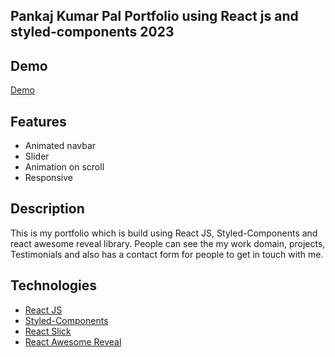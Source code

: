 
## Pankaj Kumar Pal Portfolio using React js and styled-components 2023


## Demo
[Demo](https://pankaj901.github.io/)


## Features

- Animated navbar
- Slider
- Animation on scroll
- Responsive

## Description

This is my portfolio which is build using React JS, Styled-Components and react awesome reveal library. People can see the my work domain, projects, Testimonials and also has a contact form for people to get in touch with me.


## Technologies 

- [React JS](https://reactjs.org/docs/getting-started.html)
- [Styled-Components](https://styled-components.com)
- [React Slick](https://react-slick.neostack.com)
- [React Awesome Reveal](https://react-awesome-reveal.morello.dev/)
